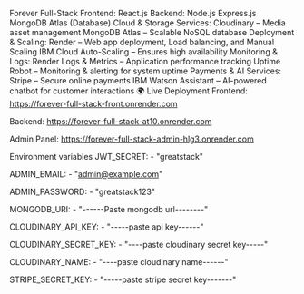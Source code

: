  Forever Full-Stack
Frontend:
React.js
Backend:
Node.js
Express.js
MongoDB Atlas (Database)
Cloud & Storage Services:
Cloudinary – Media asset management
MongoDB Atlas – Scalable NoSQL database
Deployment & Scaling:
Render – Web app deployment, Load balancing, and Manual Scaling
IBM Cloud Auto-Scaling – Ensures high availability
Monitoring & Logs:
Render Logs & Metrics – Application performance tracking
Uptime Robot – Monitoring & alerting for system uptime
Payments & AI Services:
Stripe – Secure online payments
IBM Watson Assistant – AI-powered chatbot for customer interactions
🌍 Live Deployment
Frontend: https://forever-full-stack-front.onrender.com

Backend: https://forever-full-stack-at10.onrender.com

Admin Panel: https://forever-full-stack-admin-hlg3.onrender.com

Environment variables
JWT_SECRET: - "greatstack"

ADMIN_EMAIL: - "admin@example.com"

ADMIN_PASSWORD: - "greatstack123"

MONGODB_URI: - "------Paste mongodb url--------"

CLOUDINARY_API_KEY: - "-----paste api key------"

CLOUDINARY_SECRET_KEY: - "----paste cloudinary secret key-----"

CLOUDINARY_NAME: - "----paste cloudinary name------"

STRIPE_SECRET_KEY: - "-----paste stripe secret key-------"
